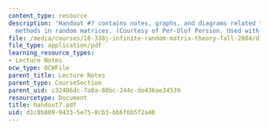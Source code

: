 ```yaml
---
content_type: resource
description: 'Handout #7 contains notes, graphs, and diagrams related to numerical
  methods in random matrices. (Courtesy of Per-Olof Persson. Used with permission.)'
file: /media/courses/18-338j-infinite-random-matrix-theory-fall-2004/d1c8b80994335e758cb3bb6f6b5f2a40_handout7.pdf
file_type: application/pdf
learning_resource_types:
- Lecture Notes
ocw_type: OCWFile
parent_title: Lecture Notes
parent_type: CourseSection
parent_uid: c32406dc-7a0a-88bc-244c-de436ae34539
resourcetype: Document
title: handout7.pdf
uid: d1c8b809-9433-5e75-8cb3-bb6f6b5f2a40
---
```


